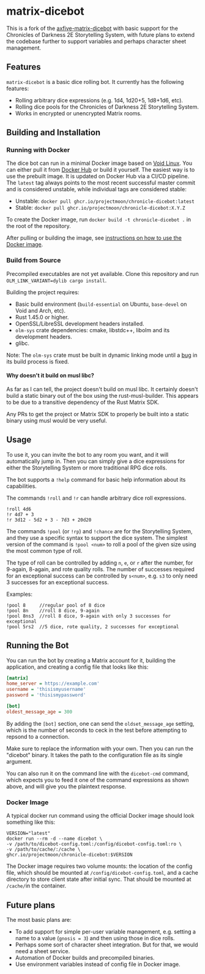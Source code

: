 # matrix-dicebot

This is a fork of the
[axfive-matrix-dicebot](https://gitlab.com/Taywee/axfive-matrix-dicebot)
with basic support for the Chronicles of Darkness 2E Storytelling
System, with future plans to extend the codebase further to support
variables and perhaps character sheet management.

## Features

`matrix-dicebot` is a basic dice rolling bot. It currently has the
following features:

* Rolling arbitrary dice expressions (e.g. 1d4, 1d20+5, 1d8+1d6, etc).
* Rolling dice pools for the Chronicles of Darkness 2E Storytelling
System.
* Works in encrypted or unencrypted Matrix rooms.

## Building and Installation

### Running with Docker

The dice bot can run in a minimal Docker image based on [Void
Linux](https://voidlinux.org/). You can either pull it from [Docker
Hub](https://hub.docker.com/r/projectmoon/chronicle-dicebot) or build
it yourself. The easiest way is to use the prebuilt image. It is
updated on Docker Hub via a CI/CD pipeline. The `latest` tag always
points to the most recent successful master commit and is considered
unstable, while individual tags are considered stable:

* Unstable: `docker pull ghcr.io/projectmoon/chronicle-dicebot:latest`
* Stable: `docker pull ghcr.io/projectmoon/chronicle-dicebot:X.Y.Z`

To create the Docker image, run `docker build -t chronicle-dicebot .`
in the root of the repository.

After pulling or building the image, see [instructions on how to use
the Docker image](#docker-image).

### Build from Source

Precompiled executables are not yet available. Clone this repository
and run `OLM_LINK_VARIANT=dylib cargo install`.

Building the project requires:

* Basic build environment (`build-essential` on Ubuntu, `base-devel`
  on Void and Arch, etc).
* Rust 1.45.0 or higher.
* OpenSSL/LibreSSL development headers installed.
* `olm-sys` crate dependencies: cmake, libstdc++, libolm and its
  development headers.
* glibc.

Note: The `olm-sys` crate must be built in dynamic linking mode until
a [bug][1] in its build process is fixed.

#### Why doesn't it build on musl libc?

As far as I can tell, the project doesn't build on musl libc. It
certainly doesn't build a static binary out of the box using the
rust-musl-builder. This appears to be due to a transitive dependency
of the Rust Matrix SDK.

Any PRs to get the project or Matrix SDK to properly be built into a
static binary using musl would be very useful.

## Usage

To use it, you can invite the bot to any room you want, and it will
automatically jump in. Then you can simply give a dice expressions for
either the Storytelling System or more traditional RPG dice rolls.

The bot supports a `!help` command for basic help information about
its capabilities.

The commands `!roll` and `!r` can handle arbitrary dice roll
expressions.

```
!roll 4d6
!r 4d7 + 3
!r 3d12 - 5d2 + 3 - 7d3 + 20d20
```

The commands `!pool` (or `!rp`) and `!chance` are for the Storytelling
System, and they use a specific syntax to support the dice system. The
simplest version of the command is `!pool <num>` to roll a pool of the
given size using the most common type of roll.

The type of roll can be controlled by adding `n`, `e`, or `r` after
the number, for 9-again, 8-again, and rote quality rolls. The number
of successes required for an exceptional success can be controlled by
`s<num>`, e.g. `s3` to only need 3 successes for an exceptional
success.

Examples:

```
!pool 8     //regular pool of 8 dice
!pool 8n    //roll 8 dice, 9-again
!pool 8ns3  //roll 8 dice, 9-again with only 3 successes for exceptional
!pool 5rs2  //5 dice, rote quality, 2 successes for exceptional
```

## Running the Bot

You can run the bot by creating a Matrix account for it, building the
application, and creating a config file that looks like this:

```ini
[matrix]
home_server = https://example.com'
username = 'thisismyusername'
password = 'thisismypassword'

[bot]
oldest_message_age = 300
```

By adding the `[bot]` section, one can send the `oldset_message_age`
setting, which is the number of seconds to ceck in the test before
attempting to repsond to a connection.

Make sure to replace the information with your own. Then you can run
the "dicebot" binary. It takes the path to the configuration file as
its single argument.

You can also run it on the command line with the `dicebot-cmd`
command, which expects you to feed it one of the command expressions
as shown above, and will give you the plaintext response.

### Docker Image

A typical docker run command using the official Docker image should
look something like this:

```
VERSION="latest"
docker run --rm -d --name dicebot \
-v /path/to/dicebot-config.toml:/config/dicebot-config.toml:ro \
-v /path/to/cache/:/cache \
ghcr.io/projectmoon/chronicle-dicebot:$VERSION
```

The Docker image requires two volume mounts: the location of the
config file, which should be mounted at `/config/dicebot-config.toml`,
and a cache directory to store client state after initial sync. That
should be mounted at `/cache/`in the container.

## Future plans

The most basic plans are:

* To add support for simple per-user variable management, e.g. setting
  a name to a value (`gnosis = 3`) and then using those in dice rolls.
* Perhaps some sort of character sheet integration. But for that, we
  would need a sheet service.
* Automation of Docker builds and precompiled binaries.
* Use environment variables instead of config file in Docker image.

[1]: https://gitlab.gnome.org/BrainBlasted/olm-sys/-/issues/6

